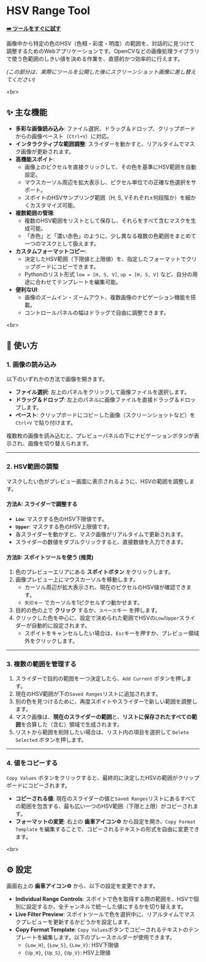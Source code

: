 # HSV Range Tool

**[➡️ ツールをすぐに試す](https://halolck.github.io/HSV-RangeTool/)**

画像中から特定の色のHSV（色相・彩度・明度）の範囲を、対話的に見つけて調整するためのWebアプリケーションです。OpenCVなどの画像処理ライブラリで使う色範囲のしきい値を決める作業を、直感的かつ効率的に行えます。

*(この部分は、実際にツールを公開した後にスクリーンショット画像に差し替えてください)*

\<br\>

## ✨ 主な機能

  * **多彩な画像読み込み**: ファイル選択、ドラッグ＆ドロップ、クリップボードからの画像ペースト（`Ctrl+V`）に対応。
  * **インタラクティブな範囲調整**: スライダーを動かすと、リアルタイムでマスク画像が更新されます。
  * **高機能スポイト**:
      * 画像上のピクセルを直接クリックして、その色を基準にHSV範囲を自動設定。
      * マウスカーソル周辺を拡大表示し、ピクセル単位での正確な色選択をサポート。
      * スポイトのHSVサンプリング範囲（H, S, Vそれぞれ±何段階か）を細かくカスタマイズ可能。
  * **複数範囲の管理**:
      * 複数のHSV範囲をリストとして保存し、それらをすべて含むマスクを生成可能。
      * 「赤色」と「濃い赤色」のように、少し異なる複数の色範囲をまとめて一つのマスクとして扱えます。
  * **カスタムフォーマットコピー**:
      * 決定したHSV範囲（下限値と上限値）を、指定したフォーマットでクリップボードにコピーできます。
      * Pythonのリスト形式 `low = [H, S, V]`, `up = [H, S, V]` など、自分の用途に合わせてテンプレートを編集可能。
  * **便利なUI**:
      * 画像のズームイン・ズームアウト、複数画像のナビゲーション機能を搭載。
      * コントロールパネルの幅はドラッグで自由に調整できます。

\<br\>

## 🚀 使い方

### 1\. 画像の読み込み

以下のいずれかの方法で画像を開きます。

  - **ファイル選択**: 左上のパネルをクリックして画像ファイルを選択します。
  - **ドラッグ＆ドロップ**: 左上のパネルに画像ファイルを直接ドラッグ＆ドロップします。
  - **ペースト**: クリップボードにコピーした画像（スクリーンショットなど）を `Ctrl+V` で貼り付けます。

複数枚の画像を読み込むと、プレビューパネルの下にナビゲーションボタンが表示され、画像を切り替えられます。

-----

### 2\. HSV範囲の調整

マスクしたい色がプレビュー画面に表示されるように、HSVの範囲を調整します。

#### **方法A: スライダーで調整する**

  - **`Low`**: マスクする色のHSV下限値です。
  - **`Upper`**: マスクする色のHSV上限値です。
  - 各スライダーを動かすと、マスク画像がリアルタイムで更新されます。
  - スライダーの数値をダブルクリックすると、直接数値を入力できます。

#### **方法B: スポイトツールを使う (推奨)**

1.  色のプレビューエリアにある **スポイトボタン** をクリックします。
2.  画像プレビュー上にマウスカーソルを移動します。
      - カーソル周辺が拡大表示され、現在のピクセルのHSV値が確認できます。
      - `矢印キー` でカーソルを1ピクセルずつ動かせます。
3.  目的の色の上で **クリック** するか、`スペース`キー を押します。
4.  クリックした色を中心に、設定で決められた範囲でHSVの`Low`/`Upper`スライダーが自動的に設定されます。
      - スポイトをキャンセルしたい場合は、`Esc`キーを押すか、プレビュー領域外をクリックします。

-----

### 3\. 複数の範囲を管理する

1.  スライダーで目的の範囲を一つ決定したら、`Add Current` ボタンを押します。
2.  現在のHSV範囲が下の`Saved Ranges`リストに追加されます。
3.  別の色を見つけるために、再度スポイトやスライダーで新しい範囲を調整します。
4.  マスク画像は、**現在のスライダーの範囲**と、**リストに保存されたすべての範囲**を合算した（含む）領域で生成されます。
5.  リストから範囲を削除したい場合は、リスト内の項目を選択して `Delete Selected` ボタンを押します。

-----

### 4\. 値をコピーする

`Copy Values` ボタンをクリックすると、最終的に決定したHSVの範囲がクリップボードにコピーされます。

  - **コピーされる値**: 現在のスライダーの値と`Saved Ranges`リストにあるすべての範囲を包含する、最も広い一つのHSV範囲（下限と上限）がコピーされます。
  - **フォーマットの変更**: 右上の **歯車アイコン⚙** から設定を開き、`Copy Format Template` を編集することで、コピーされるテキストの形式を自由に変更できます。

\<br\>

## ⚙️ 設定

画面右上の **歯車アイコン⚙** から、以下の設定を変更できます。

  - **Individual Range Controls**: スポイトで色を取得する際の範囲を、HSVで個別に設定するか、全チャンネルで統一した値にするかを切り替えます。
  - **Live Filter Preview**: スポイトツールで色を選択中に、リアルタイムでマスクプレビューを更新するかどうかを設定します。
  - **Copy Format Template**: `Copy Values`ボタンでコピーされるテキストのテンプレートを編集します。以下のプレースホルダーが使用できます。
      - `{Low_H}`, `{Low_S}`, `{Low_V}`: HSV下限値
      - `{Up_H}`, `{Up_S}`, `{Up_V}`: HSV上限値
